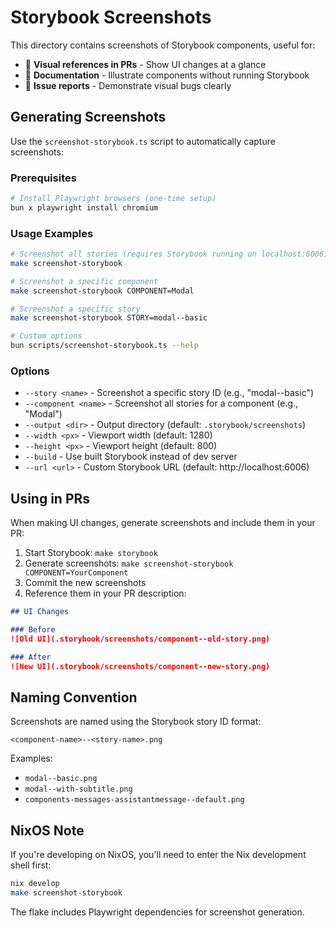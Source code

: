# Storybook Screenshots

This directory contains screenshots of Storybook components, useful for:

- 📸 **Visual references in PRs** - Show UI changes at a glance
- 📝 **Documentation** - Illustrate components without running Storybook
- 🐛 **Issue reports** - Demonstrate visual bugs clearly

## Generating Screenshots

Use the `screenshot-storybook.ts` script to automatically capture screenshots:

### Prerequisites

```bash
# Install Playwright browsers (one-time setup)
bun x playwright install chromium
```

### Usage Examples

```bash
# Screenshot all stories (requires Storybook running on localhost:6006)
make screenshot-storybook

# Screenshot a specific component
make screenshot-storybook COMPONENT=Modal

# Screenshot a specific story
make screenshot-storybook STORY=modal--basic

# Custom options
bun scripts/screenshot-storybook.ts --help
```

### Options

- `--story <name>` - Screenshot a specific story ID (e.g., "modal--basic")
- `--component <name>` - Screenshot all stories for a component (e.g., "Modal")
- `--output <dir>` - Output directory (default: `.storybook/screenshots`)
- `--width <px>` - Viewport width (default: 1280)
- `--height <px>` - Viewport height (default: 800)
- `--build` - Use built Storybook instead of dev server
- `--url <url>` - Custom Storybook URL (default: http://localhost:6006)

## Using in PRs

When making UI changes, generate screenshots and include them in your PR:

1. Start Storybook: `make storybook`
2. Generate screenshots: `make screenshot-storybook COMPONENT=YourComponent`
3. Commit the new screenshots
4. Reference them in your PR description:

```markdown
## UI Changes

### Before
![Old UI](.storybook/screenshots/component--old-story.png)

### After
![New UI](.storybook/screenshots/component--new-story.png)
```

## Naming Convention

Screenshots are named using the Storybook story ID format:

```
<component-name>--<story-name>.png
```

Examples:
- `modal--basic.png`
- `modal--with-subtitle.png`
- `components-messages-assistantmessage--default.png`

## NixOS Note

If you're developing on NixOS, you'll need to enter the Nix development shell first:

```bash
nix develop
make screenshot-storybook
```

The flake includes Playwright dependencies for screenshot generation.

